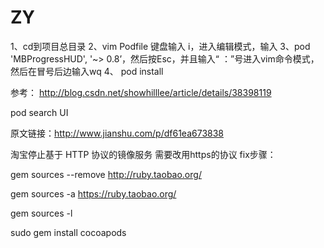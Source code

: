 # ZY
1、cd到项目总目录
2、vim Podfile 键盘输入 i，进入编辑模式，输入
3、pod 'MBProgressHUD', '~> 0.8’，然后按Esc，并且输入“ ：”号进入vim命令模式，然后在冒号后边输入wq
4、 pod install


参考：
http://blog.csdn.net/showhilllee/article/details/38398119

pod search UI



原文链接：http://www.jianshu.com/p/df61ea673838


淘宝停止基于 HTTP 协议的镜像服务 需要改用https的协议
fix步骤：

gem sources --remove http://ruby.taobao.org/

gem sources -a https://ruby.taobao.org/

gem sources -l

sudo gem install cocoapods

